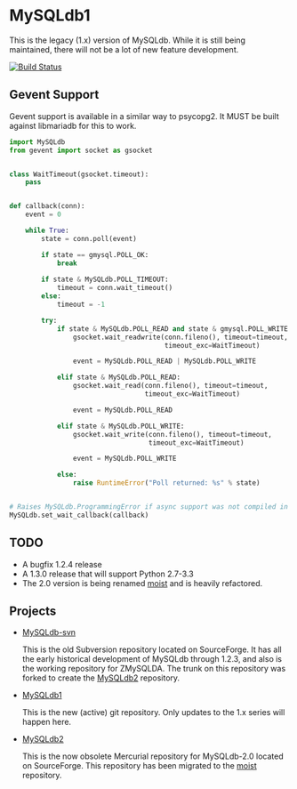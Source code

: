 MySQLdb1
========

This is the legacy (1.x) version of MySQLdb. While it is still being
maintained, there will not be a lot of new feature development. 

[![Build Status](https://secure.travis-ci.org/farcepest/MySQLdb1.png)](http://travis-ci.org/farcepest/MySQLdb1)


Gevent Support
--------------
Gevent support is available in a similar way to psycopg2. It MUST be built against libmariadb for this to work.

```python
import MySQLdb
from gevent import socket as gsocket


class WaitTimeout(gsocket.timeout):
    pass


def callback(conn):
    event = 0

    while True:
        state = conn.poll(event)

        if state == gmysql.POLL_OK:
            break
        
        if state & MySQLdb.POLL_TIMEOUT:
            timeout = conn.wait_timeout()
        else:
            timeout = -1

        try:
            if state & MySQLdb.POLL_READ and state & gmysql.POLL_WRITE:
                gsocket.wait_readwrite(conn.fileno(), timeout=timeout, 
                                       timeout_exc=WaitTimeout)

                event = MySQLdb.POLL_READ | MySQLdb.POLL_WRITE

            elif state & MySQLdb.POLL_READ:
                gsocket.wait_read(conn.fileno(), timeout=timeout, 
                                  timeout_exc=WaitTimeout)

                event = MySQLdb.POLL_READ

            elif state & MySQLdb.POLL_WRITE:
                gsocket.wait_write(conn.fileno(), timeout=timeout,
                                   timeout_exc=WaitTimeout)

                event = MySQLdb.POLL_WRITE

            else:
                raise RuntimeError("Poll returned: %s" % state)


# Raises MySQLdb.ProgrammingError if async support was not compiled in
MySQLdb.set_wait_callback(callback)
```

TODO
----

* A bugfix 1.2.4 release
* A 1.3.0 release that will support Python 2.7-3.3
* The 2.0 version is being renamed [moist][] and is heavily refactored.

Projects
--------

* [MySQLdb-svn][]

	This is the old Subversion repository located on SourceForge.
	It has all the early historical development of MySQLdb through 1.2.3,
	and also is the working repository for ZMySQLDA. The trunk on this
	repository was forked to create the [MySQLdb2][] repository.

* [MySQLdb1][]

	This is the new (active) git repository.
	Only updates to the 1.x series will happen here.

* [MySQLdb2][]

	This is the now obsolete Mercurial repository for MySQLdb-2.0
	located on SourceForge. This repository has been migrated to the
    [moist][] repository.


[MySQLdb1]: https://github.com/farcepest/MySQLdb1
[moist]: https://github.com/farcepest/moist
[MySQLdb-svn]: https://sourceforge.net/p/mysql-python/svn/
[MySQLdb2]: https://sourceforge.net/p/mysql-python/mysqldb-2/
